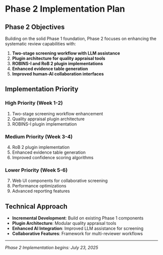 # Phase 2 Implementation Plan

## Phase 2 Objectives

Building on the solid Phase 1 foundation, Phase 2 focuses on enhancing the systematic review capabilities with:

1. **Two-stage screening workflow with LLM assistance**
2. **Plugin architecture for quality appraisal tools**
3. **ROBINS-I and RoB 2 plugin implementations**
4. **Enhanced evidence table generation**
5. **Improved human-AI collaboration interfaces**

## Implementation Priority

### High Priority (Week 1-2)

1. Two-stage screening workflow enhancement
2. Quality appraisal plugin architecture
3. ROBINS-I plugin implementation

### Medium Priority (Week 3-4)

4. RoB 2 plugin implementation
5. Enhanced evidence table generation
6. Improved confidence scoring algorithms

### Lower Priority (Week 5-6)

7. Web UI components for collaborative screening
8. Performance optimizations
9. Advanced reporting features

## Technical Approach

- **Incremental Development**: Build on existing Phase 1 components
- **Plugin Architecture**: Modular quality appraisal tools
- **Enhanced AI Integration**: Improved LLM assistance for screening
- **Collaborative Features**: Framework for multi-reviewer workflows

---

_Phase 2 Implementation begins: July 23, 2025_
